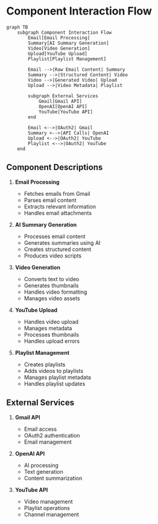 # Component Interaction Flow

```mermaid
graph TB
    subgraph Component Interaction Flow
        Email[Email Processing]
        Summary[AI Summary Generation]
        Video[Video Generation]
        Upload[YouTube Upload]
        Playlist[Playlist Management]
        
        Email -->|Raw Email Content| Summary
        Summary -->|Structured Content| Video
        Video -->|Generated Video| Upload
        Upload -->|Video Metadata| Playlist
        
        subgraph External Services
            Gmail[Gmail API]
            OpenAI[OpenAI API]
            YouTube[YouTube API]
        end
        
        Email <-->|OAuth2| Gmail
        Summary <-->|API Calls| OpenAI
        Upload <-->|OAuth2| YouTube
        Playlist <-->|OAuth2| YouTube
    end
```

## Component Descriptions

1. **Email Processing**
   - Fetches emails from Gmail
   - Parses email content
   - Extracts relevant information
   - Handles email attachments

2. **AI Summary Generation**
   - Processes email content
   - Generates summaries using AI
   - Creates structured content
   - Produces video scripts

3. **Video Generation**
   - Converts text to video
   - Generates thumbnails
   - Handles video formatting
   - Manages video assets

4. **YouTube Upload**
   - Handles video upload
   - Manages metadata
   - Processes thumbnails
   - Handles upload errors

5. **Playlist Management**
   - Creates playlists
   - Adds videos to playlists
   - Manages playlist metadata
   - Handles playlist updates

## External Services

1. **Gmail API**
   - Email access
   - OAuth2 authentication
   - Email management

2. **OpenAI API**
   - AI processing
   - Text generation
   - Content summarization

3. **YouTube API**
   - Video management
   - Playlist operations
   - Channel management 
